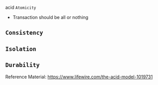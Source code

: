 acid
`Atomicity`
- Transaction should be all or nothing

`Consistency`
-

`Isolation`
-

`Durability`
-

Reference Material: https://www.lifewire.com/the-acid-model-1019731